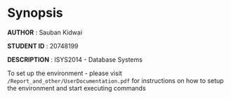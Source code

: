 # Synopsis

**AUTHOR** : Sauban Kidwai

**STUDENT ID** : 20748199

**DESCRIPTION** : ISYS2014 - Database Systems


To set up the environment - please visit `/Report_and_other/UserDocumentation.pdf` for instructions on how to setup the environment and start executing commands

